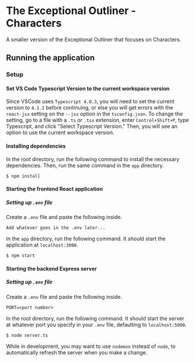 # The Exceptional Outliner - Characters

A smaller version of the Exceptional Outliner that focuses on Characters.

## Running the application

### Setup

#### Set VS Code Typescript Version to the current workspace version

Since VSCode uses `Typescript 4.0.3`, you will need to set the current version to `4.1.2` before continuing, or else you will get errors with the `react-jsx` setting on the `--jsx` option in the `tsconfig.json`. To change the setting, go to a file with a `.ts` or `.tsx` extension, enter `Control+Shift+P`, type Typescript, and click "Select Typescript Version." Then, you will see an option to use the current workspace version.

#### Installing dependencies

In the root directory, run the following command to install the necessary dependencies. Then, run the same command in the `app` directory.

```
$ npm install
```

#### Starting the frontend React application

##### Setting up `.env` file

Create a `.env` file and paste the following inside.

```
Add whatever goes in the .env later...
```

In the `app` directory, run the following command. It should start the application at `localhost:3000`.

```
$ npm start
```

#### Starting the backend Express server

##### Setting up `.env` file

Create a `.env` file and paste the following inside.

```
PORT=<port number>
```

In the root directory, run the following command. It should start the server at whatever port you specify in your `.env` file, defaulting to `localhost:5000`.

```
$ node server.ts
```

While in development, you may want to use `nodemon` instead of `node`, to automatically refresh the server when you make a change.
